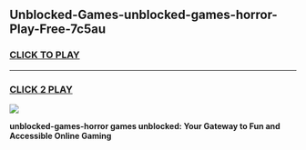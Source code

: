 
## Unblocked-Games-unblocked-games-horror-Play-Free-7c5au
<h3>
<a href="https://premium76.site?title=unblocked-games-horror&ref=21A">CLICK TO PLAY</a></h3>
<hr>

<h3>
<a href="https://premium76.site?title=unblocked-games-horror&ref=21A">CLICK 2 PLAY</a>
  
</h3>

<a href="https://premium76.site?title=unblocked-games-horror&ref=21A"><img src="https://clearcache.store/games.png"></a>


**unblocked-games-horror games unblocked: Your Gateway to Fun and Accessible Online Gaming**
